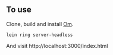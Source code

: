 ## To use

Clone, build and install [Om](https://github.com/swannodette/om).

```
lein ring server-headless
```

And visit http://localhost:3000/index.html
